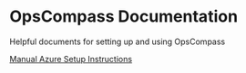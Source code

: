 # OpsCompass Documentation
Helpful documents for setting up and using OpsCompass

[Manual Azure Setup Instructions](/install/manual_azure_install.md)
